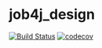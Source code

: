 # job4j_design
[![Build Status](https://travis-ci.org/ftptpf/job4j_design.svg?branch=master)](https://travis-ci.org/ftptpf/job4j_design)
[![codecov](https://codecov.io/gh/ftptpf/job4j_design/branch/master/graph/badge.svg?token=Q15WI4N5AC)](https://codecov.io/gh/ftptpf/job4j_design)